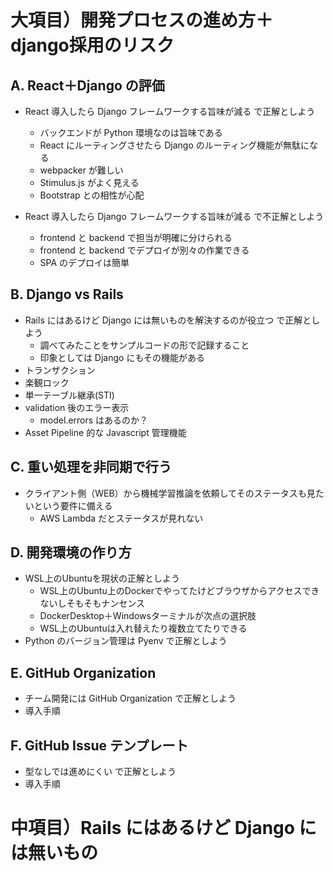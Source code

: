 
# 大項目）開発プロセスの進め方＋django採用のリスク

## A. React＋Django の評価
-  React 導入したら Django フレームワークする旨味が減る で正解としよう
    -  バックエンドが Python 環境なのは旨味である
    -  React にルーティングさせたら Django のルーティング機能が無駄になる
    -  webpacker が難しい
    -  Stimulus.js がよく見える
      - Bootstrap との相性が心配

-  React 導入したら Django フレームワークする旨味が減る で不正解としよう
    -  frontend と backend で担当が明確に分けられる
    -  frontend と backend でデプロイが別々の作業できる
    -  SPA のデプロイは簡単


## B. Django vs Rails
- Rails にはあるけど Django には無いものを解決するのが役立つ で正解としよう
    - 調べてみたことをサンプルコードの形で記録すること
    - 印象としては Django にもその機能がある
- トランザクション
- 楽観ロック
- 単一テーブル継承(STI)
- validation 後のエラー表示
    - model.errors はあるのか？
- Asset Pipeline 的な Javascript 管理機能


## C. 重い処理を非同期で行う
- クライアント側（WEB）から機械学習推論を依頼してそのステータスも見たいという要件に備える
    - AWS Lambda だとステータスが見れない

## D. 開発環境の作り方
- WSL上のUbuntuを現状の正解としよう
   - WSL上のUbuntu上のDockerでやってたけどブラウザからアクセスできないしそもそもナンセンス
   - DockerDesktop＋Windowsターミナルが次点の選択肢
   - WSL上のUbuntuは入れ替えたり複数立てたりできる
- Python のバージョン管理は Pyenv で正解としよう


## E. GitHub Organization
-  チーム開発には GitHub Organization で正解としよう
-  導入手順

## F. GitHub Issue テンプレート
-  型なしでは進めにくい で正解としよう
-  導入手順


# 中項目）Rails にはあるけど Django には無いもの




